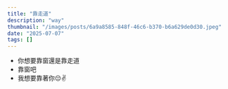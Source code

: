 ```yaml
---
title: "靠走道"
description: "way"
thumbnail: "/images/posts/6a9a8585-848f-46c6-b370-b6a629de0d30.jpeg"
date: "2025-07-07"
tags: []
---
```

- 你想要靠窗還是靠走道
- 靠窗吧
- 我想要靠著你😔✌️
